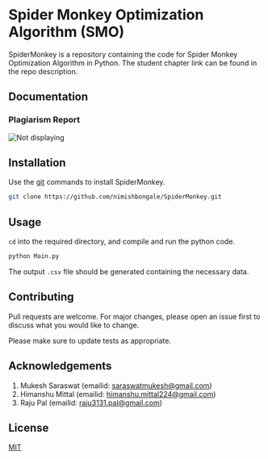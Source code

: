 # Spider Monkey Optimization Algorithm (SMO) 

SpiderMonkey is a repository containing the code for Spider Monkey Optimization Algorithm in Python.
The student chapter link can be found in the repo description.

## Documentation
### Plagiarism Report

![Not displaying](https://github.com/nimishbongale/SpiderMonkey/blob/master/misc/Turnitin%20Report%20of%20Spider%20Monkey%20Optimization%20Chapter.png)

## Installation

Use the [git](https://services.github.com/on-demand/downloads/github-git-cheat-sheet.pdf) commands to install SpiderMonkey.

```bash
git clone https://github.com/nimishbongale/SpiderMonkey.git
```

## Usage

```cd``` into the required directory, and compile and run the python code. 
```python
python Main.py
```

The output ```.csv``` file should be generated containing the necessary data.

## Contributing
Pull requests are welcome. For major changes, please open an issue first to discuss what you would like to change.

Please make sure to update tests as appropriate.

## Acknowledgements

1. Mukesh Saraswat (emailid: saraswatmukesh@gmail.com)
2. Himanshu Mittal (emailid: himanshu.mittal224@gmail.com)
3. Raju Pal (emailid: raju3131.pal@gmail.com)

## License
[MIT](https://choosealicense.com/licenses/mit/)

